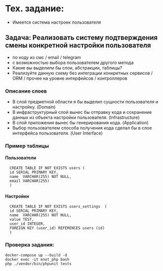 # Тех. задание:
- Имеется система настроек пользователя
## Задача: Реализовать систему подтверждения смены конкретной настройки пользователя 
- по коду из смс / email / telegram 
- с возможностью выбора пользователем другого метода
- Какие вы выделили бы слои, абстракции, таблицы?
- Реализуйте данную схему без интеграции конкретных сервисов / ORM / прочее на уровне интерфейсов / контроллеров
### Описание слоев
- В слой предметной области я бы выделил сущности пользователя и настройку. (Domain)
- В инфраструктурный слой вынес бы отправку кода и сохранение данных из объекта настройки пользователя. (Infrastructure)
- В слой приложения вынес бы генерирования кода. (Application)
- Выбор пользователем способа получения кода сделал бы в слое интерфейса пользователя. (User Interface)

### Пример таблицы
#### Пользователи
```
  CREATE TABLE IF NOT EXISTS users ( 
  id SERIAL PRIMARY KEY,
  name  VARCHAR(255) NOT NULL,
  email VARCHAR(255)
  )
```
#### Настройки
```
  CREATE TABLE IF NOT EXISTS users_settings  (
  id SERIAL PRIMARY KEY,
  name  VARCHAR(255) NOT NULL,
  value TEST,
  user_id INTEGER,
  FOREIGN KEY (user_id) REFERENCES users (id)
  )
```
### Проверка задания:
```
docker-compose up --build -d
docker exec -it enot_php bash 
php ./vendor/bin/phpunit tests
```